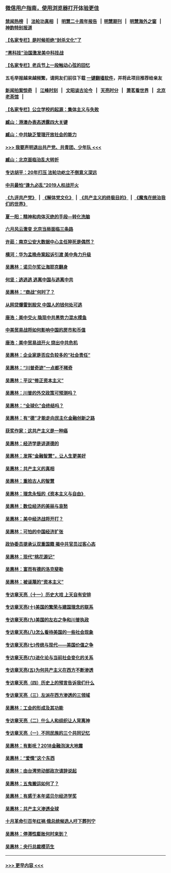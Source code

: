 ### [微信用户指南，使用浏览器打开体验更佳](https://github.com/gfw-breaker/banned-news1/blob/master/indexes/wechat-guide.md?t=0)
#### [禁闻热榜](热点新闻.md?t=0)  &nbsp;&nbsp;|&nbsp;&nbsp; [法轮功真相](https://github.com/gfw-breaker/truth/blob/master/README.md?t=0) &nbsp;&nbsp;|&nbsp;&nbsp; [明慧二十周年报告](https://github.com/gfw-breaker/mh-reports/blob/master/README.md?t=0) &nbsp;&nbsp;|&nbsp;&nbsp;[明慧期刊](https://github.com/gfw-breaker/mh-qikan) &nbsp;&nbsp;|&nbsp;&nbsp; [明慧海外之窗](https://github.com/gfw-breaker/mh-news/blob/master/README.md?t=0) &nbsp;&nbsp;|&nbsp;&nbsp; [神韵特别报道](https://github.com/gfw-breaker/mh-news/blob/master/shenyun.md?t=0)
#### [【名家专栏】是时候拒绝“封杀文化”了](../pages/nsc423/n11814093.md?t=02100302) 
#### [“黑科技”治国激发美中科技战](../pages/nsc423/n11638056.md?t=02100302) 
#### [【名家专栏】老兵节上一段触动心弦的回忆](../pages/nsc423/n11646016.md?t=02100302) 
#### 五毛举报越来越频繁，请网友们前往下载 [一键翻墙软件](https://github.com/gfw-breaker/ssr-accounts)，并将此项目推荐给亲友
#### [新闻拍案惊奇](https://github.com/gfw-breaker/banned-news1/blob/master/pages/link4.md) &nbsp;&nbsp;|&nbsp;&nbsp; [江峰时刻](https://github.com/gfw-breaker/banned-news1/blob/master/pages/link4.md) &nbsp;&nbsp;|&nbsp;&nbsp; [文昭谈古论今](https://github.com/gfw-breaker/banned-news1/blob/master/pages/link4.md) &nbsp;&nbsp;|&nbsp;&nbsp; [天亮时分](https://github.com/gfw-breaker/banned-news1/blob/master/pages/link4.md) &nbsp;&nbsp;|&nbsp;&nbsp; [萧茗看世界](https://github.com/gfw-breaker/banned-news1/blob/master/pages/link4.md) &nbsp;&nbsp;|&nbsp;&nbsp; [北京老茶馆](https://github.com/gfw-breaker/banned-news1/blob/master/pages/link4.md) &nbsp;&nbsp;|&nbsp;&nbsp; 
#### [【名家专栏】公立学校的起源：集体主义与失败](../pages/nsc423/n11601833.md?t=02100302) 
#### [臧山：港澳办表态透露四大关键](../pages/nsc423/n11421628.md?t=02100302) 
#### [臧山：中共缺乏管理开放社会的能力](../pages/nsc423/n11407457.md?t=02100302) 
#### [>>> 我要声明退出共产党、共青团、少年队 <<<](https://github.com/begood0513/goodnews/blob/master/quit/letter.md) 
#### [臧山：北京面临治乱大转折](../pages/nsc423/n11406895.md?t=02100302) 
#### [专访胡平：20年打压 法轮功屹立不倒意义深远](../pages/nsc423/n11398800.md?t=02100302) 
#### [中共最怕“逢九必乱”2019人权战开火](../pages/nsc423/n11385248.md?t=02100302) 
#### [《九评共产党》](https://github.com/begood0513/9ping.md/blob/master/README.md) &nbsp;|&nbsp; [《解体党文化》](../../../../jtdwh.md/blob/master/README.md)  &nbsp;|&nbsp; [《共产主义的终极目的》](../../../../gczydzjmd.md/blob/master/README.md) &nbsp;|&nbsp; [《魔鬼在统治我们的世界》](../../../../mgztzwmdsj.md/blob/master/README.md) 
#### [夏一阳：精神和肉体灭绝的手段—转化洗脑](../pages/nsc423/n11368250.md?t=02100302) 
#### [六月风云激变 北京当局面临三条路](../pages/nsc423/n11313668.md?t=02100302) 
#### [许茹：南京公安大数据中心主任猝死是偶然？](../pages/nsc423/n11064744.md?t=02100302) 
#### [横河：华为孟晚舟案起诉引渡 美中角力升级](../pages/nsc423/n11027230.md?t=02100302) 
#### [吴惠林：诺贝尔奖让海耶克翻身](../pages/nsc423/n10890049.md?t=02100302) 
#### [何坚：逃逃逃 逃离中国与逃离中共](../pages/nsc423/n10592891.md?t=02100302) 
#### [吴惠林：“商战”何时了？](../pages/nsc423/n10573558.md?t=02100302) 
#### [从网贷爆雷到股灾 中国人的钱何处可逃](../pages/nsc423/n10572800.md?t=02100302) 
#### [唐浩：美中交火 隐现中共黑势力混水摸鱼](../pages/nsc423/n10544040.md?t=02100302) 
#### [中美贸易战将如何影响中国的房市和币值](../pages/nsc423/n10543697.md?t=02100302) 
#### [唐浩：美中贸易战开火 烧出中共危机](../pages/nsc423/n10540126.md?t=02100302) 
#### [吴惠林：企业家是否应负较多的“社会责任”](../pages/nsc423/n10535022.md?t=02100302) 
#### [吴惠林：“川普奇迹”一点都不稀奇](../pages/nsc423/n10512808.md?t=02100302) 
#### [吴惠林：平议“修正资本主义”](../pages/nsc423/n10495724.md?t=02100302) 
#### [吴惠林：川普的外交政策可预测吗？](../pages/nsc423/n10462387.md?t=02100302) 
#### [吴惠林：“全球化”会终结吗？](../pages/nsc423/n10452838.md?t=02100302) 
#### [吴惠林：有“德”才能走向民主化金融创新之路](../pages/nsc423/n10432292.md?t=02100302) 
#### [获奖作家：这共产主义是一种癌](../pages/nsc423/n10431541.md?t=02100302) 
#### [吴惠林：经济学是讲道德的](../pages/nsc423/n10398014.md?t=02100302) 
#### [吴惠林：发挥“金融智慧”，让人生更美好](../pages/nsc423/n10375019.md?t=02100302) 
#### [吴惠林：共产主义的真相](../pages/nsc423/n10351394.md?t=02100302) 
#### [吴惠林：重拾古人的智慧](../pages/nsc423/n10337691.md?t=02100302) 
#### [吴惠林：理念永恒的《资本主义与自由》](../pages/nsc423/n10316274.md?t=02100302) 
#### [吴惠林：数位经济的美丽与哀愁](../pages/nsc423/n10292946.md?t=02100302) 
#### [吴惠林：美中经济战将开打？](../pages/nsc423/n10258825.md?t=02100302) 
#### [吴惠林：可怕的中国经济扩张](../pages/nsc423/n10219147.md?t=02100302) 
#### [政协委员提承认双重国籍 揭中共官员过客心态](../pages/nsc423/n10208809.md?t=02100302) 
#### [吴惠林：现代“桃花源记”](../pages/nsc423/n10185234.md?t=02100302) 
#### [吴惠林：富而有德的洛克斐勒](../pages/nsc423/n10142264.md?t=02100302) 
#### [吴惠林：被诬蔑的“资本主义”](../pages/nsc423/n10124816.md?t=02100302) 
#### [专访章天亮（十一）历史大戏 上天自有安排](../pages/nsc423/n10094905.md?t=02100302) 
#### [专访章天亮(十)美国的繁荣与建国理念的联系](../pages/nsc423/n10094899.md?t=02100302) 
#### [专访章天亮(九)美国的左右之争和川普执政](../pages/nsc423/n10094889.md?t=02100302) 
#### [专访章天亮(八)怎么看待美国的一些社会现象](../pages/nsc423/n10094857.md?t=02100302) 
#### [专访章天亮(七)传统与现代——美国价值之争](../pages/nsc423/n10093140.md?t=02100302) 
#### [专访章天亮(六)进化论与当前社会变化的关系](../pages/nsc423/n10092036.md?t=02100302) 
#### [专访章天亮(五)为何共产主义在西方不断渗透](../pages/nsc423/n10083620.md?t=02100302) 
#### [专访章天亮（四）历史上的预言告诉我们什么](../pages/nsc423/n10083606.md?t=02100302) 
#### [专访章天亮（三）左派在西方渗透的三领域](../pages/nsc423/n10081115.md?t=02100302) 
#### [吴惠林：工会的形成及其功能](../pages/nsc423/n10080633.md?t=02100302) 
#### [专访章天亮（二）什么人和组织让人背离神](../pages/nsc423/n10076637.md?t=02100302) 
#### [专访章天亮（一）不同民族的三个共同记忆](../pages/nsc423/n10074188.md?t=02100302) 
#### [吴惠林：有影呒？2018金融泡沫大地震](../pages/nsc423/n10040534.md?t=02100302) 
#### [吴惠林：“爱情”这个东西](../pages/nsc423/n10019423.md?t=02100302) 
#### [吴惠林：由台湾劳动部政次请辞说起](../pages/nsc423/n9979679.md?t=02100302) 
#### [吴惠林：五鬼搬运如何了？](../pages/nsc423/n9925338.md?t=02100302) 
#### [吴惠林：有感于本年诺贝尔经济学奖](../pages/nsc423/n9871883.md?t=02100302) 
#### [吴惠林：共产主义渗透全球](../pages/nsc423/n9812748.md?t=02100302) 
#### [十月革命引百年红祸 俄总统候选人吁下葬列宁](../pages/nsc423/n9810182.md?t=02100302) 
#### [吴惠林：停滞性膨胀何时来到？](../pages/nsc423/n9764136.md?t=02100302) 
#### [吴惠林：央行总裁模范生](../pages/nsc423/n9728134.md?t=02100302) 

----
#### [ >>> 更早内容 <<< ](../indexes/nsc423-earlier.md)
